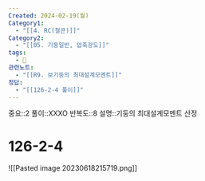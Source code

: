 ```yaml
---
Created: 2024-02-19(월)
Category1:
  - "[[4. RC(철콘)]]"
Category2:
  - "[[05. 기둥일반, 압축강도]]"
tags:
  - 🧮
관련노트:
  - "[[R9. 보기둥의 최대설계모멘트]]"
정답:
  - "[[126-2-4 풀이]]"
---
```

중요::2
풀이::XXXO
반복도::8
설명::기둥의 최대설계모멘트 산정
#  126-2-4

![[Pasted image 20230618215719.png]]